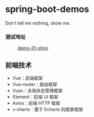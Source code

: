 # spring-boot-demos
Don't tell me nothing,  show me.

### 测试地址
> [demo-01-shiro](http://localhost:9001/demo-shiro/getUser)


## 前端技术

- Vue：前端框架
- Vue-router：路由框架
- Vuex：全局状态管理框架
- Element：前端 UI 框架
- Axios：前端 HTTP 框架
- v-charts：基于 Echarts 的图表框架

 